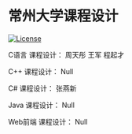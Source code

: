 # 常州大学课程设计

[![License](https://img.shields.io/badge/license-WTFPL-blue.svg)](LICENSE)

C语言 课程设计：
周天彤
王军
程起才

C++ 课程设计：
Null

C# 课程设计：
张燕新

Java 课程设计：
Null

Web前端 课程设计：
Null
